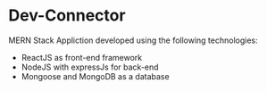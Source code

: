 # Dev-Connector
MERN Stack Appliction developed using the following technologies:
* ReactJS as front-end framework
* NodeJS with expressJs for back-end
* Mongoose and MongoDB as a database
